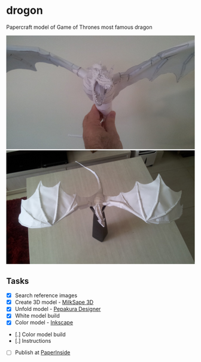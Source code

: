 # drogon
Papercraft model of Game of Thrones most famous dragon

![Test Build progress](/images/drogon-testBuild-07.jpg)
![Test Build progress](/images/drogon-testBuild-06.jpg)

## Tasks
- [x] Search reference images
- [x] Create 3D model - [MilkSape 3D](http://www.milkshape3d.com/)
- [x] Unfold model - [Pepakura Designer](http://www.tamasoft.co.jp/pepakura-en/)
- [x] White model build
- [x] Color model - [Inkscape](https://inkscape.org/en/)
- [.] Color model build
- [.] Instructions
- [ ] Publish at [PaperInside](http://www.paperinside.com)